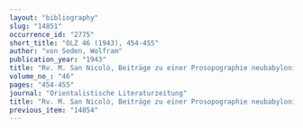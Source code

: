 ```yaml
---
layout: "bibliography"
slug: "14851"
occurrence_id: "2775"
short_title: "OLZ 46 (1943), 454-455"
author: "von Soden, Wolfram"
publication_year: "1943"
title: "Rv. M. San Nicolò, Beiträge zu einer Prosopographie neubabylonischer Beamten der Zivil- und Tempelverwaltung"
volume_no_: "46"
pages: "454-455"
journal: "Orientalistische Literaturzeitung"
title: "Rv. M. San Nicolò, Beiträge zu einer Prosopographie neubabylonischer Beamten der Zivil- und Tempelverwaltung"
previous_item: "14854"
---
```

